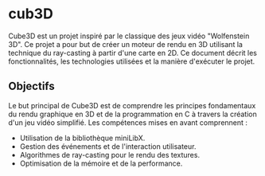 # cub3D
Cube3D est un projet inspiré par le classique des jeux vidéo "Wolfenstein 3D". Ce projet a pour but de créer un moteur de rendu en 3D utilisant la technique du ray-casting à partir d'une carte en 2D. Ce document décrit les fonctionnalités, les technologies utilisées et la manière d'exécuter le projet.

## Objectifs
Le but principal de Cube3D est de comprendre les principes fondamentaux du rendu graphique en 3D et de la programmation en C 
à travers la création d'un jeu vidéo simplifié. Les compétences mises en avant comprennent :

- Utilisation de la bibliothèque miniLibX.
- Gestion des événements et de l'interaction utilisateur.
- Algorithmes de ray-casting pour le rendu des textures.
- Optimisation de la mémoire et de la performance.

